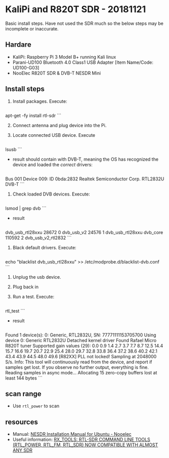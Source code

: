 # KaliPi and R820T SDR - 20181121

Basic install steps. Have not used the SDR much so the below steps may be incomplete or inaccurate.

## Hardare

* KaliPi: Raspberry Pi 3 Model B+ running Kali linux
* Parani-UD100 Bluetooth 4.0 Class1 USB Adapter [Item Name/Code: UD100-G03]
* NooElec R820T SDR & DVB-T NESDR Mini


## Install steps

1. Install packages. Execute:

    ```
apt-get -fy install rtl-sdr
    ```
    
2. Connect antenna and plug device into the Pi.
3. Locate connected USB device. Execute

    ```
lsusb
    ```
    
 * result should contain with DVB-T, meaning the OS has recognized the device and loaded the _correct_ drivers:

    ```
Bus 001 Device 009: ID 0bda:2832 Realtek Semiconductor Corp. RTL2832U DVB-T
    ```
 
1. Check loaded DVB devices. Execute:

    ```
lsmod  | grep dvb
    ```
    
 * result

    ```
dvb_usb_rtl28xxu       28672  0
dvb_usb_v2             24576  1 dvb_usb_rtl28xxu
dvb_core              110592  2 dvb_usb_v2,rtl2832
    ```
 
 1. Black default drivers. Execute:

    ```
echo "blacklist dvb_usb_rtl28xxu" >> /etc/modprobe.d/blacklist-dvb.conf
    ```
 
 1. Unplug the usb device.
 2. Plug back in
 3. Run a test. Execute:


    ```
rtl_test
    ```
    
 * result

    ```
Found 1 device(s):
  0:  Generic, RTL2832U, SN: 77771111153705700
Using device 0: Generic RTL2832U
Detached kernel driver
Found Rafael Micro R820T tuner
Supported gain values (29): 0.0 0.9 1.4 2.7 3.7 7.7 8.7 12.5 14.4 15.7 16.6 19.7 20.7 22.9 25.4 28.0 29.7 32.8 33.8 36.4 37.2 38.6 40.2 42.1 43.4 43.9 44.5 48.0 49.6
[R82XX] PLL not locked!
Sampling at 2048000 S/s.
Info: This tool will continuously read from the device, and report if
samples get lost. If you observe no further output, everything is fine.
Reading samples in async mode...
Allocating 15 zero-copy buffers
lost at least 144 bytes
    ```

## scan range

* Use ```rtl_power``` to scan	

 
## resources

* Manual: [NESDR Installation Manual for Ubuntu - Nooelec](https://www.nooelec.com/store/downloads/dl/file/id/72/product/0/nesdr_installation_manual_for_ubuntu.pdf)
* Useful information: [RX_TOOLS: RTL-SDR COMMAND LINE TOOLS (RTL_POWER, RTL_FM, RTL_SDR) NOW COMPATIBLE WITH ALMOST ANY SDR](https://www.rtl-sdr.com/rx_tools-rtl-sdr-command-line-tools-rtl_power-rtl_fm-rtl_sdr-now-compatible-with-almost-any-sdr/)
